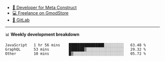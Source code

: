 - [🎈 Developer for Meta Construct](https://metastruct.net)
- [💻 Freelance on GmodStore](https://www.gmodstore.com/users/Tenrys)
- [🦊 GitLab](https://gitlab.com/Tenrys)

---

📊 **Weekly development breakdown**
<!--START_SECTION:waka-->

```text
JavaScript   1 hr 56 mins    ████████████████░░░░░░░░░   63.48 %
GraphQL      53 mins         ███████▒░░░░░░░░░░░░░░░░░   29.32 %
Other        10 mins         █▒░░░░░░░░░░░░░░░░░░░░░░░   05.72 %
```

<!--END_SECTION:waka-->
